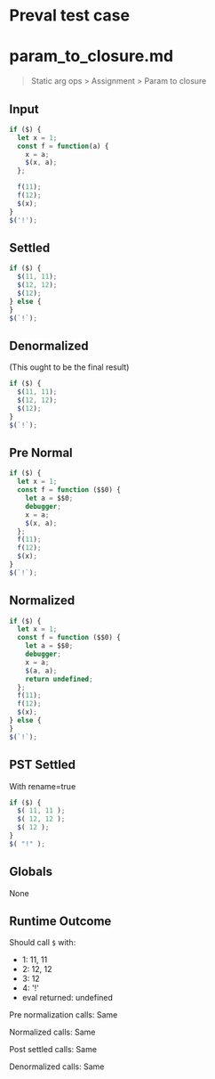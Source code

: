 # Preval test case

# param_to_closure.md

> Static arg ops > Assignment > Param to closure

## Input

`````js filename=intro
if ($) {
  let x = 1;
  const f = function(a) {
    x = a;
    $(x, a);
  };

  f(11);
  f(12);
  $(x);
}
$('!');
`````

## Settled


`````js filename=intro
if ($) {
  $(11, 11);
  $(12, 12);
  $(12);
} else {
}
$(`!`);
`````

## Denormalized
(This ought to be the final result)

`````js filename=intro
if ($) {
  $(11, 11);
  $(12, 12);
  $(12);
}
$(`!`);
`````

## Pre Normal


`````js filename=intro
if ($) {
  let x = 1;
  const f = function ($$0) {
    let a = $$0;
    debugger;
    x = a;
    $(x, a);
  };
  f(11);
  f(12);
  $(x);
}
$(`!`);
`````

## Normalized


`````js filename=intro
if ($) {
  let x = 1;
  const f = function ($$0) {
    let a = $$0;
    debugger;
    x = a;
    $(a, a);
    return undefined;
  };
  f(11);
  f(12);
  $(x);
} else {
}
$(`!`);
`````

## PST Settled
With rename=true

`````js filename=intro
if ($) {
  $( 11, 11 );
  $( 12, 12 );
  $( 12 );
}
$( "!" );
`````

## Globals

None

## Runtime Outcome

Should call `$` with:
 - 1: 11, 11
 - 2: 12, 12
 - 3: 12
 - 4: '!'
 - eval returned: undefined

Pre normalization calls: Same

Normalized calls: Same

Post settled calls: Same

Denormalized calls: Same
